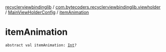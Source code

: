 [recyclerviewbindinglib](../../index.md) / [com.bytecoders.recyclerviewbindinglib.viewholder](../index.md) / [MainViewHolderConfig](index.md) / [itemAnimation](./item-animation.md)

# itemAnimation

`abstract val itemAnimation: `[`Int`](https://kotlinlang.org/api/latest/jvm/stdlib/kotlin/-int/index.html)`?`